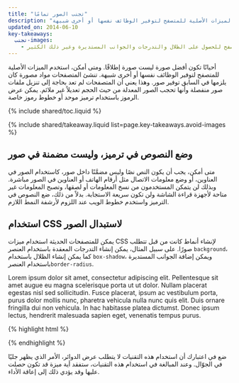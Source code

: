 ```yaml
---
title: "تجنب الصور تمامًا"
description: "أحيانًا تكون أفضل صورة ليست صورة إطلاقًا. ومتى أمكن، استخدم الميزات الأصلية للمتصفح لتوفير الوظائف نفسها أو أخرى شبيهة."
updated_on: 2014-06-10
key-takeaways:
  تجنب-images:
    - تجنب الصور قدر الإمكان، وجرب بدلاً من ذلك استغلال إمكانيات المتصفح للحصول على الظلال والتدرجات والجوانب المستديرة وغير ذلك الكثير.
---
```


<p class="intro">
  أحيانًا تكون أفضل صورة ليست صورة إطلاقًا. ومتى أمكن، استخدم الميزات الأصلية للمتصفح لتوفير الوظائف نفسها أو أخرى شبيهة.  تنشئ المتصفحات مواد مصورة كان يلزمها في السابق توفير صور.   وهذا يعني أن المتصفحات لم تعد بحاجة إلى تنزيل ملفات صور منفصلة وأنها تحجب الصور المعدلة من حيث الحجم تعديلاً غير ملائم.  يمكن عرض الرموز باستخدام ترميز موحد أو خطوط رموز خاصة.
</p>

{% include shared/toc.liquid %}


{% include shared/takeaway.liquid list=page.key-takeaways.avoid-images %}

## وضع النصوص في ترميز، وليست مضمنة في صور

متى أمكن، يجب أن يكون النص نصًا وليس مضمَّنًا داخل صور، كاستخدام الصور في العناوين، أو وضع معلومات الاتصال مثل أرقام الهاتف أو العناوين في الصور مباشرة.  وبذلك لن يتمكن المستخدمون من نسخ المعلومات أو لصقها، وتصبح المعلومات غير متاحة لأجهزة قراءة الشاشة ولن تكون سريعة الاستجابة.  بدلاً من ذلك، ضع النصوص في الترميز واستخدم خطوط الويب عند اللزوم لأرشفة النمط اللازم.

## استخدام  CSS لاستبدال الصور

يمكن للمتصفحات الحديثة استخدام ميزات CSS لإنشاء أنماط كانت من قبل تتطلب صورًا.  على سبيل المثال، يمكن إنشاء التدرجات المعقدة باستخدام العنصر <code>background</code>، كما يمكن إنشاء الظلال باستخدام <code>box-shadow</code>، ويمكن إضافة الجوانب المستديرة باستخدام العنصر<code>border-radius</code>.


<p id="noImage">
Lorem ipsum dolor sit amet, consectetur adipiscing elit. Pellentesque sit 
amet augue eu magna scelerisque porta ut ut dolor. Nullam placerat egestas 
nisl sed sollicitudin. Fusce placerat, ipsum ac vestibulum porta, purus 
dolor mollis nunc, pharetra vehicula nulla nunc quis elit. Duis ornare 
fringilla dui non vehicula. In hac habitasse platea dictumst. Donec 
ipsum lectus, hendrerit malesuada sapien eget, venenatis tempus purus.
</p>

{% highlight html %}
<style>
  div#noImage {
    color: white;
    border-radius: 5px;
    box-shadow: 5px 5px 4px 0 rgba(9,130,154,0.2);
    background: linear-gradient(rgba(9, 130, 154, 1), rgba(9, 130, 154, 0.5));
  }
</style>
{% endhighlight %}

ضع في اعتبارك أن استخدام هذه التقنيات لا يتطلب عرض الدوائر، الأمر الذي يظهر جليًا في الجوّال.  وعند المبالغة في استخدام هذه التقنيات، ستفقد أية ميزة قد تكون حصلت عليها وقد يؤدي ذلك إلى إعاقة الأداء.



